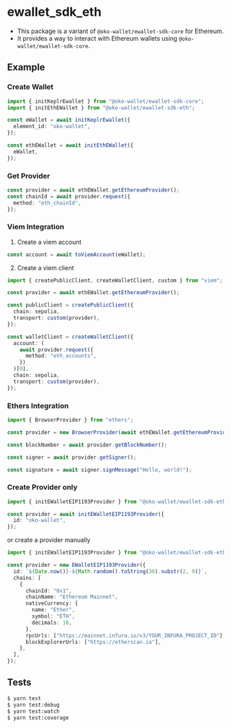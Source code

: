# ewallet_sdk_eth

- This package is a variant of `@oko-wallet/ewallet-sdk-core` for Ethereum.
- It provides a way to interact with Ethereum wallets using `@oko-wallet/ewallet-sdk-core`.

## Example

### Create Wallet

```ts
import { initKeplrEwallet } from "@oko-wallet/ewallet-sdk-core";
import { initEthEWallet } from "@oko-wallet/ewallet-sdk-eth";

const eWallet = await initKeplrEwallet({
  element_id: "oko-wallet",
});

const ethEWallet = await initEthEWallet({
  eWallet,
});
```

### Get Provider

```ts
const provider = await ethEWallet.getEthereumProvider();
const chainId = await provider.request({
  method: "eth_chainId",
});
```

### Viem Integration

1. Create a viem account

```ts
const account = await toViemAccount(eWallet);
```

2. Create a viem client

```ts
import { createPublicClient, createWalletClient, custom } from "viem";

const provider = await ethEWallet.getEthereumProvider();

const publicClient = createPublicClient({
  chain: sepolia,
  transport: custom(provider),
});

const walletClient = createWalletClient({
  account: (
    await provider.request({
      method: "eth_accounts",
    })
  )[0],
  chain: sepolia,
  transport: custom(provider),
});
```

### Ethers Integration

```ts
import { BrowserProvider } from "ethers";

const provider = new BrowserProvider(await ethEWallet.getEthereumProvider());

const blockNumber = await provider.getBlockNumber();

const signer = await provider.getSigner();

const signature = await signer.signMessage("Hello, world!");
```

### Create Provider only

```ts
import { initEWalletEIP1193Provider } from "@oko-wallet/ewallet-sdk-eth";

const provider = await initEWalletEIP1193Provider({
  id: "oko-wallet",
});
```

or create a provider manually

```ts
import { initEWalletEIP1193Provider } from "@oko-wallet/ewallet-sdk-eth";

const provider = new EWalletEIP1193Provider({
  id: `${Date.now()}-${Math.random().toString(36).substr(2, 9)}`,
  chains: [
    {
      chainId: "0x1",
      chainName: "Ethereum Mainnet",
      nativeCurrency: {
        name: "Ether",
        symbol: "ETH",
        decimals: 18,
      },
      rpcUrls: ["https://mainnet.infura.io/v3/YOUR_INFURA_PROJECT_ID"],
      blockExplorerUrls: ["https://etherscan.io"],
    },
  ],
});
```

## Tests

```bash
$ yarn test
$ yarn test:debug
$ yarn test:watch
$ yarn test:coverage
```

